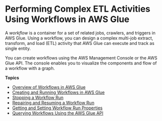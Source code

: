 # Performing Complex ETL Activities Using Workflows in AWS Glue<a name="orchestrate-using-workflows"></a>

A *workflow* is a container for a set of related jobs, crawlers, and triggers in AWS Glue\. Using a workflow, you can design a complex multi\-job extract, transform, and load \(ETL\) activity that AWS Glue can execute and track as single entity\. 

You can create workflows using the AWS Management Console or the AWS Glue API\. The console enables you to visualize the components and flow of a workflow with a graph\.

**Topics**
+ [Overview of Workflows in AWS Glue](workflows_overview.md)
+ [Creating and Running Workflows in AWS Glue](creating_running_workflows.md)
+ [Stopping a Workflow Run](workflow-stopping.md)
+ [Repairing and Resuming a Workflow Run](resuming-workflow.md)
+ [Getting and Setting Workflow Run Properties](workflow-run-properties-code.md)
+ [Querying Workflows Using the AWS Glue API](workflows_api_concepts.md)